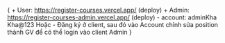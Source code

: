 {
    + User: https://register-courses.vercel.app/ (deploy)
    + Admin: https://register-courses-admin.vercel.app/  (deploy)
        - account: adminKha Kha@123
        Hoặc
        - Đăng ký ở client, sau đó vào Account chỉnh sửa position thành GV để có thể login vào client Admin
}
